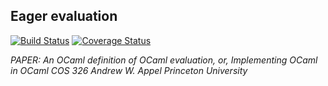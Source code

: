 ## Eager evaluation

[![Build Status](https://travis-ci.org/mapogolions/eager-evaluation.svg?branch=master)](https://travis-ci.org/mapogolions/eager-evaluation) [![Coverage Status](https://coveralls.io/repos/github/mapogolions/eager-evaluation/badge.svg?branch=master)](https://coveralls.io/github/mapogolions/eager-evaluation?branch=master)


_PAPER: An OCaml definition of OCaml evaluation, or, Implementing OCaml in OCaml COS 326 Andrew W. Appel Princeton University_
